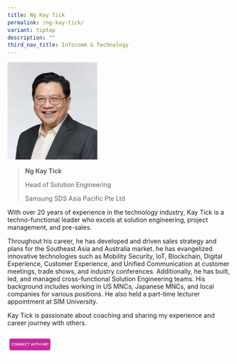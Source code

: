 ```yaml
---
title: Ng Kay Tick
permalink: /ng-kay-tick/
variant: tiptap
description: ""
third_nav_title: Infocomm & Technology
---
```

<p></p>
<div class="isomer-image-wrapper">
<img style="width: 40%;" height="auto" width="100%" alt="" src="/images/Profile Photos/Ng_Kay_Tick_2_copy.jpg">
</div>
<p></p>
<blockquote>
<p><strong>Ng Kay Tick</strong>
</p>
<p>Head of Solution Engineering</p>
<p>Samsung SDS Asia Pacific Pte Ltd</p>
</blockquote>
<p></p>
<p>With over 20 years of experience in the technology industry, Kay Tick
is a techno-functional leader who excels at solution engineering, project
management, and pre-sales.</p>
<p>Throughout his career, he has developed and driven sales strategy and
plans for the Southeast Asia and Australia market. he has evangelized innovative
technologies such as Mobility Security, IoT, Blockchain, Digital Experience,
Customer Experience, and Unified Communication at customer meetings, trade
shows, and industry conferences. Additionally, he has built, led, and managed
cross-functional Solution Engineering teams. His background includes working
in US MNCs, Japanese MNCs, and local companies for various positions. He
also held a part-time lecturer appointment at SIM University.</p>
<p>Kay Tick is passionate about coaching and sharing my experience and career
journey with others.</p>
<p></p>
<p></p><a class="isomer-image-wrapper" href="https://form.gov.sg/677f35bf999ce3dc3fd13847"><img style="width: 20%;" height="auto" width="100%" alt="" src="/images/CONNECT_WITH_ME.png"></a>
<p></p>